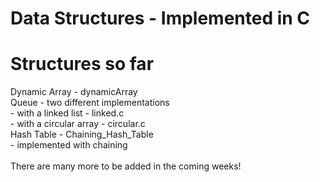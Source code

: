 # Data Structures - Implemented in C

# Structures so far
Dynamic Array - dynamicArray\
Queue - two different implementations\
    - with a linked list - linked.c\
    - with a circular array - circular.c\
Hash Table - Chaining_Hash_Table\
		- implemented with chaining\
\
There are many more to be added in the coming weeks!
